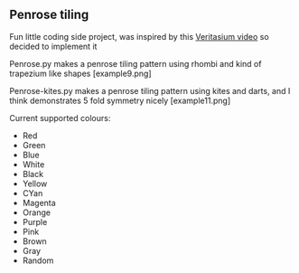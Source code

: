 ## Penrose tiling

Fun little coding side project, was inspired by this [Veritasium video](https://www.youtube.com/watch?v=48sCx-wBs34) so decided to implement it

Penrose.py makes a penrose tiling pattern using rhombi and kind of trapezium like shapes [example9.png]

Penrose-kites.py makes a penrose tiling pattern using kites and darts, and I think demonstrates 5 fold symmetry nicely 
[example11.png]

Current supported colours:
- Red
- Green
- Blue
- White
- Black
- Yellow
- CYan
- Magenta
- Orange
- Purple
- Pink
- Brown
- Gray
- Random
